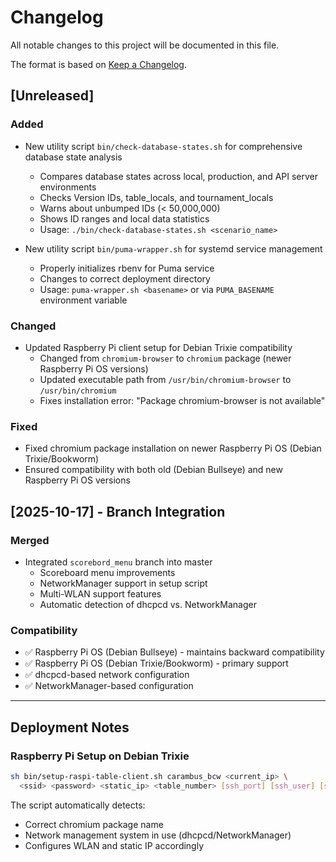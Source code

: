 # Changelog

All notable changes to this project will be documented in this file.

The format is based on [Keep a Changelog](https://keepachangelog.com/en/1.0.0/).

## [Unreleased]

### Added
- New utility script `bin/check-database-states.sh` for comprehensive database state analysis
  - Compares database states across local, production, and API server environments
  - Checks Version IDs, table_locals, and tournament_locals
  - Warns about unbumped IDs (< 50,000,000)
  - Shows ID ranges and local data statistics
  - Usage: `./bin/check-database-states.sh <scenario_name>`

- New utility script `bin/puma-wrapper.sh` for systemd service management
  - Properly initializes rbenv for Puma service
  - Changes to correct deployment directory
  - Usage: `puma-wrapper.sh <basename>` or via `PUMA_BASENAME` environment variable

### Changed
- Updated Raspberry Pi client setup for Debian Trixie compatibility
  - Changed from `chromium-browser` to `chromium` package (newer Raspberry Pi OS versions)
  - Updated executable path from `/usr/bin/chromium-browser` to `/usr/bin/chromium`
  - Fixes installation error: "Package chromium-browser is not available"

### Fixed
- Fixed chromium package installation on newer Raspberry Pi OS (Debian Trixie/Bookworm)
- Ensured compatibility with both old (Debian Bullseye) and new Raspberry Pi OS versions

## [2025-10-17] - Branch Integration

### Merged
- Integrated `scorebord_menu` branch into master
  - Scoreboard menu improvements
  - NetworkManager support in setup script
  - Multi-WLAN support features
  - Automatic detection of dhcpcd vs. NetworkManager

### Compatibility
- ✅ Raspberry Pi OS (Debian Bullseye) - maintains backward compatibility
- ✅ Raspberry Pi OS (Debian Trixie/Bookworm) - primary support
- ✅ dhcpcd-based network configuration
- ✅ NetworkManager-based configuration

---

## Deployment Notes

### Raspberry Pi Setup on Debian Trixie
```bash
sh bin/setup-raspi-table-client.sh carambus_bcw <current_ip> \
  <ssid> <password> <static_ip> <table_number> [ssh_port] [ssh_user] [server_ip]
```

The script automatically detects:
- Correct chromium package name
- Network management system in use (dhcpcd/NetworkManager)
- Configures WLAN and static IP accordingly

